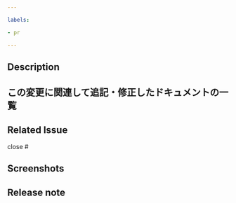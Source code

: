 ```yaml
---

labels:

- pr

---
```


<!--- Provide a general summary of your changes in the Title above -->

## Description
<!--- Describe your changes in detail -->

## この変更に関連して追記・修正したドキュメントの一覧


## Related Issue
<!--- This project only accepts pull requests related to open issues -->
<!--- If suggesting a new feature or change, please discuss it in an issue first -->
<!--- If fixing a bug, there should be an issue describing it with steps to reproduce -->

<!--- Please link to the issue here: -->
close #

## Screenshots
<!--- Please paste screenshots if needed -->

## Release note

<!-- RELEASE -->
<!--- Please describe release note item -->
<!-- /RELEASE -->

